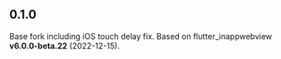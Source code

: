 ## 0.1.0

Base fork including iOS touch delay fix. Based on flutter_inappwebview **v6.0.0-beta.22** (2022-12-15).
